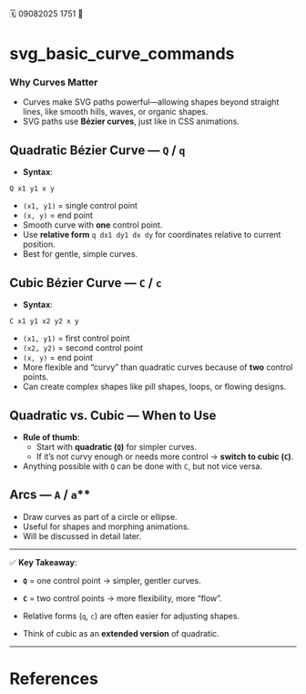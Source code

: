 🗓️ 09082025 1751
📎

# svg_basic_curve_commands

### Why Curves Matter
- Curves make SVG paths powerful—allowing shapes beyond straight lines, like smooth hills, waves, or organic shapes.
- SVG paths use **Bézier curves**, just like in CSS animations.
## Quadratic Bézier Curve — `Q` / `q`
- **Syntax**:
```
Q x1 y1 x y
```
- `(x1, y1)` = single control point
- `(x, y)` = end point
- Smooth curve with **one** control point.
- Use **relative form** `q dx1 dy1 dx dy` for coordinates relative to current position.
- Best for gentle, simple curves.

## Cubic Bézier Curve — `C` / `c`
- **Syntax**:
```
C x1 y1 x2 y2 x y
```
- `(x1, y1)` = first control point
- `(x2, y2)` = second control point
- `(x, y)` = end point
- More flexible and “curvy” than quadratic curves because of **two** control points.
- Can create complex shapes like pill shapes, loops, or flowing designs.
## Quadratic vs. Cubic — When to Use
- **Rule of thumb**:
    - Start with **quadratic (`Q`)** for simpler curves.
    - If it’s not curvy enough or needs more control → **switch to cubic (`C`)**.
- Anything possible with `Q` can be done with `C`, but not vice versa.
## Arcs — `A` / `a`** 
- Draw curves as part of a circle or ellipse.
- Useful for shapes and morphing animations.
- Will be discussed in detail later.

---

✅ **Key Takeaway**:

- **`Q`** = one control point → simpler, gentler curves.
    
- **`C`** = two control points → more flexibility, more “flow”.
    
- Relative forms (`q`, `c`) are often easier for adjusting shapes.
    
- Think of cubic as an **extended version** of quadratic.

---
# References
